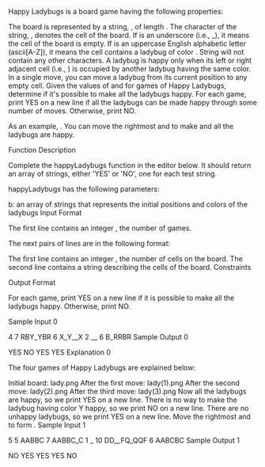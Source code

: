 Happy Ladybugs is a board game having the following properties:

The board is represented by a string, , of length . The  character of the string, , denotes the  cell of the board.
If  is an underscore (i.e., _), it means the  cell of the board is empty.
If  is an uppercase English alphabetic letter (ascii[A-Z]), it means the  cell contains a ladybug of color .
String  will not contain any other characters.
A ladybug is happy only when its left or right adjacent cell (i.e., ) is occupied by another ladybug having the same color.
In a single move, you can move a ladybug from its current position to any empty cell.
Given the values of  and  for  games of Happy Ladybugs, determine if it's possible to make all the ladybugs happy. For each game, print YES on a new line if all the ladybugs can be made happy through some number of moves. Otherwise, print NO.


As an example, . You can move the rightmost  and  to make  and all the ladybugs are happy.

Function Description

Complete the happyLadybugs function in the editor below. It should return an array of strings, either 'YES' or 'NO', one for each test string.

happyLadybugs has the following parameters:

b: an array of strings that represents the initial positions and colors of the ladybugs
Input Format

The first line contains an integer , the number of games.

The next  pairs of lines are in the following format:

The first line contains an integer , the number of cells on the board.
The second line contains a string  describing the  cells of the board.
Constraints

Output Format

For each game, print YES on a new line if it is possible to make all the ladybugs happy. Otherwise, print NO.

Sample Input 0

4
7
RBY_YBR
6
X_Y__X
2
__
6
B_RRBR
Sample Output 0

YES
NO
YES
YES
Explanation 0

The four games of Happy Ladybugs are explained below:

Initial board:
lady.png
After the first move:
lady(1).png
After the second move:
lady(2).png
After the third move:
lady(3).png
Now all the ladybugs are happy, so we print YES on a new line.
There is no way to make the ladybug having color Y happy, so we print NO on a new line.
There are no unhappy ladybugs, so we print YES on a new line.
Move the rightmost  and  to form .
Sample Input 1

5
5
AABBC
7
AABBC_C
1
_
10
DD__FQ_QQF
6
AABCBC
Sample Output 1

NO
YES
YES
YES
NO
